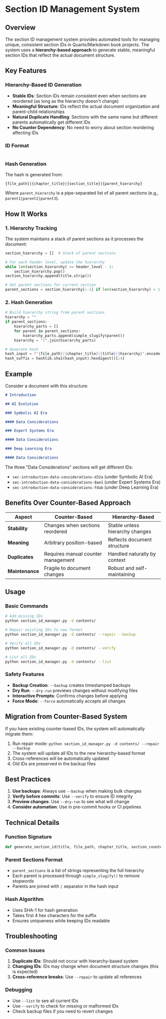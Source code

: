 # Section ID Management System

## Overview

The section ID management system provides automated tools for managing unique, consistent section IDs in Quarto/Markdown book projects. The system uses a **hierarchy-based approach** to generate stable, meaningful section IDs that reflect the actual document structure.

## Key Features

### Hierarchy-Based ID Generation
- **Stable IDs**: Section IDs remain consistent even when sections are reordered (as long as the hierarchy doesn't change)
- **Meaningful Structure**: IDs reflect the actual document organization and parent-child relationships
- **Natural Duplicate Handling**: Sections with the same name but different parents automatically get different IDs
- **No Counter Dependency**: No need to worry about section reordering affecting IDs

### ID Format
```sec-{chapter-title}-{section-title}-{hash}
```

### Hash Generation
The hash is generated from:
```
{file_path}|{chapter_title}|{section_title}|{parent_hierarchy}
```

Where `parent_hierarchy` is a pipe-separated list of all parent sections (e.g., `parent1|parent2|parent3`).

## How It Works

### 1. Hierarchy Tracking
The system maintains a stack of parent sections as it processes the document:

```python
section_hierarchy = []  # Stack of parent sections

# For each header level, update the hierarchy
while len(section_hierarchy) >= header_level - 1:
    section_hierarchy.pop()
section_hierarchy.append(title.strip())

# Get parent sections for current section
parent_sections = section_hierarchy[:-1] if len(section_hierarchy) > 1 else []
```

### 2. Hash Generation
```python
# Build hierarchy string from parent sections
hierarchy = ""
if parent_sections:
    hierarchy_parts = []
    for parent in parent_sections:
        hierarchy_parts.append(simple_slugify(parent))
    hierarchy = "|".join(hierarchy_parts)

# Generate hash
hash_input = f"{file_path}|{chapter_title}|{title}|{hierarchy}".encode('utf-8')
hash_suffix = hashlib.sha1(hash_input).hexdigest()[:4]
```

## Example

Consider a document with this structure:

```markdown
# Introduction

## AI Evolution

### Symbolic AI Era

#### Data Considerations

### Expert Systems Era

#### Data Considerations

### Deep Learning Era

#### Data Considerations
```

The three "Data Considerations" sections will get different IDs:

- `sec-introduction-data-considerations-d32a` (under Symbolic AI Era)
- `sec-introduction-data-considerations-8ae1` (under Expert Systems Era)  
- `sec-introduction-data-considerations-fdab` (under Deep Learning Era)

## Benefits Over Counter-Based Approach

| Aspect | Counter-Based | Hierarchy-Based |
|--------|---------------|-----------------|
| **Stability** | Changes when sections reordered | Stable unless hierarchy changes |
| **Meaning** | Arbitrary position-based | Reflects document structure |
| **Duplicates** | Requires manual counter management | Handled naturally by context |
| **Maintenance** | Fragile to document changes | Robust and self-maintaining |

## Usage

### Basic Commands

```bash
# Add missing IDs
python section_id_manager.py -d contents/

# Repair existing IDs to new format
python section_id_manager.py -d contents/ --repair --backup

# Verify all IDs
python section_id_manager.py -d contents/ --verify

# List all IDs
python section_id_manager.py -d contents/ --list
```

### Safety Features

- **Backup Creation**: `--backup` creates timestamped backups
- **Dry Run**: `--dry-run` previews changes without modifying files
- **Interactive Prompts**: Confirms changes before applying
- **Force Mode**: `--force` automatically accepts all changes

## Migration from Counter-Based System

If you have existing counter-based IDs, the system will automatically migrate them:

1. Run repair mode: `python section_id_manager.py -d contents/ --repair --backup`
2. The system will update all IDs to the new hierarchy-based format
3. Cross-references will be automatically updated
4. Old IDs are preserved in the backup files

## Best Practices

1. **Use backups**: Always use `--backup` when making bulk changes
2. **Verify before commits**: Use `--verify` to ensure ID integrity
3. **Preview changes**: Use `--dry-run` to see what will change
4. **Consider automation**: Use in pre-commit hooks or CI pipelines

## Technical Details

### Function Signature
```python
def generate_section_id(title, file_path, chapter_title, section_counter, parent_sections=None):
```

### Parent Sections Format
- `parent_sections` is a list of strings representing the full hierarchy
- Each parent is processed through `simple_slugify()` to remove stopwords
- Parents are joined with `|` separator in the hash input

### Hash Algorithm
- Uses SHA-1 for hash generation
- Takes first 4 hex characters for the suffix
- Ensures uniqueness while keeping IDs readable

## Troubleshooting

### Common Issues

1. **Duplicate IDs**: Should not occur with hierarchy-based system
2. **Changing IDs**: IDs may change when document structure changes (this is expected)
3. **Cross-reference breaks**: Use `--repair` to update all references

### Debugging

- Use `--list` to see all current IDs
- Use `--verify` to check for missing or malformed IDs
- Check backup files if you need to revert changes 